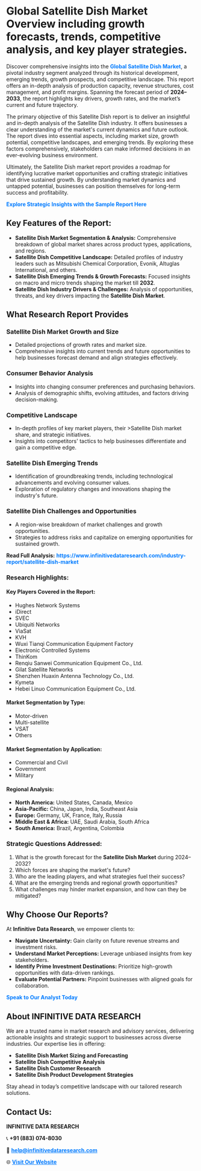 <h1>Global Satellite Dish Market Overview including growth forecasts, trends, competitive analysis, and key player strategies.</h1>
<p>
Discover comprehensive insights into the 
<a href="https://www.infinitivedataresearch.com/industry-report/satellite-dish-market" rel="dofollow" style="color: #007BFF; text-decoration: none;"><strong>Global Satellite Dish Market</strong></a>, a pivotal industry segment analyzed through its historical development, emerging trends, growth prospects, and competitive landscape. This report offers an in-depth analysis of production capacity, revenue structures, cost management, and profit margins. Spanning the forecast period of <strong>2024–2033</strong>, the report highlights key drivers, growth rates, and the market’s current and future trajectory.
</p>
<p>
The primary objective of this Satellite Dish report is to deliver an insightful and in-depth analysis of the Satellite Dish industry. It offers businesses a clear understanding of the market's current dynamics and future outlook. The report dives into essential aspects, including market size, growth potential, competitive landscapes, and emerging trends. By exploring these factors comprehensively, stakeholders can make informed decisions in an ever-evolving business environment.
</p>
<p>
Ultimately, the Satellite Dish market report provides a roadmap for identifying lucrative market opportunities and crafting strategic initiatives that drive sustained growth. By understanding market dynamics and untapped potential, businesses can position themselves for long-term success and profitability.
</p>
<p>
<a href="https://www.infinitivedataresearch.com/request-sample/reportId=106391" style="color: #007BFF; text-decoration: none;"><strong>Explore Strategic Insights with the Sample Report Here</strong></a>
</p>

<h2>Key Features of the Report:</h2>
<ul>
<li><strong>Satellite Dish Market Segmentation & Analysis:</strong> Comprehensive breakdown of global market shares across product types, applications, and regions.</li>
<li><strong>Satellite Dish Competitive Landscape:</strong> Detailed profiles of industry leaders such as Mitsubishi Chemical Corporation, Evonik, Altuglas International, and others.</li>
<li><strong>Satellite Dish Emerging Trends & Growth Forecasts:</strong> Focused insights on macro and micro trends shaping the market till <strong>2032</strong>.</li>
<li><strong>Satellite Dish Industry Drivers & Challenges:</strong> Analysis of opportunities, threats, and key drivers impacting the <strong>Satellite Dish Market</strong>.</li>
</ul>

<h2>What Research Report Provides</h2>
<h3>Satellite Dish Market Growth and Size</h3>
<ul>
<li>Detailed projections of growth rates and market size.</li>
<li>Comprehensive insights into current trends and future opportunities to help businesses forecast demand and align strategies effectively.</li>
</ul>

<h3>Consumer Behavior Analysis</h3>
<ul>
<li>Insights into changing consumer preferences and purchasing behaviors.</li>
<li>Analysis of demographic shifts, evolving attitudes, and factors driving decision-making.</li>
</ul>

<h3>Competitive Landscape</h3>
<ul>
<li>In-depth profiles of key market players, their >Satellite Dish market share, and strategic initiatives.</li>
<li>Insights into competitors' tactics to help businesses differentiate and gain a competitive edge.</li>
</ul>

<h3>Satellite Dish Emerging Trends</h3>
<ul>
<li>Identification of groundbreaking trends, including technological advancements and evolving consumer values.</li>
<li>Exploration of regulatory changes and innovations shaping the industry's future.</li>
</ul>

<h3>Satellite Dish Challenges and Opportunities</h3>
<ul>
<li>A region-wise breakdown of market challenges and growth opportunities.</li>
<li>Strategies to address risks and capitalize on emerging opportunities for sustained growth.</li>
</ul>
<p><strong>Read Full Analysis:</strong> <a href="https://www.infinitivedataresearch.com/industry-report/satellite-dish-market" rel="dofollow" style="color: #007BFF; text-decoration: none;"><strong>https://www.infinitivedataresearch.com/industry-report/satellite-dish-market</strong></a></p>
<h3>Research Highlights:</h3>
<h4>Key Players Covered in the Report:</h4>
<ul><li>Hughes Network Systems</li><li>iDirect</li><li>SVEC</li><li>Ubiquiti Networks</li><li>ViaSat</li><li>KVH</li><li>Wuxi Tianqi Communication Equipment Factory</li><li>Electronic Controlled Systems</li><li>ThinKom</li><li>Renqiu Sanwei Communication Equipment Co., Ltd.</li><li>Gilat Satellite Networks</li><li>Shenzhen Huaxin Antenna Technology Co., Ltd.</li><li>Kymeta</li><li>Hebei Linuo Communication Equipment Co., Ltd.</li></ul>
<h4>Market Segmentation by Type:</h4>
<ul><li>Motor-driven</li><li>Multi-satellite</li><li>VSAT</li><li>Others</li></ul>
<h4>Market Segmentation by Application:</h4>
<ul><li>Commercial and Civil</li><li>Government</li><li>Military</li></ul>

<h4>Regional Analysis:</h4>
<ul>
<li><strong>North America:</strong> United States, Canada, Mexico</li>
<li><strong>Asia-Pacific:</strong> China, Japan, India, Southeast Asia</li>
<li><strong>Europe:</strong> Germany, UK, France, Italy, Russia</li>
<li><strong>Middle East & Africa:</strong> UAE, Saudi Arabia, South Africa</li>
<li><strong>South America:</strong> Brazil, Argentina, Colombia</li>
</ul>

<h3>Strategic Questions Addressed:</h3>
<ol>
<li>What is the growth forecast for the <strong>Satellite Dish Market</strong> during 2024–2032?</li>
<li>Which forces are shaping the market's future?</li>
<li>Who are the leading players, and what strategies fuel their success?</li>
<li>What are the emerging trends and regional growth opportunities?</li>
<li>What challenges may hinder market expansion, and how can they be mitigated?</li>
</ol>

<h2>Why Choose Our Reports?</h2>
<p>At <strong>Infinitive Data Research</strong>, we empower clients to:</p>
<ul>
<li><strong>Navigate Uncertainty:</strong> Gain clarity on future revenue streams and investment risks.</li>
<li><strong>Understand Market Perceptions:</strong> Leverage unbiased insights from key stakeholders.</li>
<li><strong>Identify Prime Investment Destinations:</strong> Prioritize high-growth opportunities with data-driven rankings.</li>
<li><strong>Evaluate Potential Partners:</strong> Pinpoint businesses with aligned goals for collaboration.</li>
</ul>
<p><a href="https://www.infinitivedataresearch.com/industry-report/satellite-dish-market" rel="dofollow" style="color: #007BFF; text-decoration: none;"><strong>Speak to Our Analyst Today</strong></a></p>

<h2>About INFINITIVE DATA RESEARCH</h2>
<p>We are a trusted name in market research and advisory services, delivering actionable insights and strategic support to businesses across diverse industries. Our expertise lies in offering:</p>
<ul>
<li><strong>Satellite Dish Market Sizing and Forecasting</strong></li>
<li><strong>Satellite Dish Competitive Analysis</strong></li>
<li><strong>Satellite Dish Customer Research</strong></li>
<li><strong>Satellite Dish Product Development Strategies</strong></li>
</ul>
<p>Stay ahead in today’s competitive landscape with our tailored research solutions.</p>

<h2>Contact Us:</h2>
<p><strong>INFINITIVE DATA RESEARCH</strong></p>
<p>📞 <strong>+91 (883) 074-8030</strong></p>
<p>📧 <strong><a href="mailto:help@infinitivedataresearch.com" style="color: #007BFF;">help@infinitivedataresearch.com</a></strong></p>
<p>🌐 <strong><a href="https://www.infinitivedataresearch.com" rel="dofollow" style="color: #007BFF;">Visit Our Website</a></strong></p>